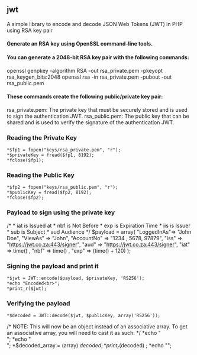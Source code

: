 ## jwt
A simple library to encode and decode JSON Web Tokens (JWT) in PHP using RSA key pair

#### Generate an RSA key using OpenSSL command-line tools.

#### You can generate a 2048-bit RSA key pair with the following commands:
openssl genpkey -algorithm RSA -out rsa_private.pem -pkeyopt rsa_keygen_bits:2048
openssl rsa -in rsa_private.pem -pubout -out rsa_public.pem

#### These commands create the following public/private key pair:
rsa_private.pem: The private key that must be securely stored and is used to sign the authentication JWT.
rsa_public.pem: The public key that can be shared and is used to verify the signature of the authentication JWT.

### Reading the Private Key

	*$fp1 = fopen("keys/rsa_private.pem", "r");
	*$privateKey = fread($fp1, 8192);
	*fclose($fp1);

###  Reading the Public Key

	*$fp2 = fopen("keys/rsa_public.pem", "r");
	*$publicKey = fread($fp2, 8192);
	*fclose($fp2);

###  Payload to sign using the private key
/*
     * iat is Issued at
     * nbf is Not Before
     * exp is Expiration Time
     * iis is Issuer
     * sub is Subject
     * aud Audience
 */
$payload = array(
        "LoggedInAs"=> "John Doe",
        "ViewAs" => "John",
        "AccountNo" =>  "1234 , 5678, 97879",
        "iss" => "https://jwt.co.za:443/signer",
        "aud" => "https://jwt.co.za:443/signer",
        "iat" => time() ,
        "nbf" => time() ,
        "exp" => (time() + 120)
);

###  Signing the payload and print it

	*$jwt = JWT::encode($payload, $privateKey, 'RS256');
	*echo "Encoded<br>";
	*print_r($jwt);

### Verifying the payload

	*$decoded = JWT::decode($jwt, $publicKey, array('RS256'));


/*
 NOTE: This will now be an object instead of an associative array. To get
 an associative array, you will need to cast it as such:
*/
	*echo "<br>";
	*echo "<br>";
	*$decoded_array = (array) $decoded;
	*print_r($decoded) ;
	*echo "</pre>";

